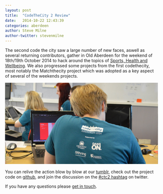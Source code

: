 ```yaml
---
layout: post
title:  "CodeTheCity 2 Review"
date:   2014-10-22 12:43:39
categories: aberdeen
author: Steve Milne
author-twitter: stevenmilne
---
```


The second code the city saw a large number of new faces, aswell as several returning contributors, gather in Old Aberdeen for the weekend of 18th/19th October 2014 to hack around the topics of [Sports, Health and Wellbeing](/hacks/uk/aberdeen/2014-10-sports-fitness-wellbeing/). We also progressed some projects from the first codethecity, most notably the Matchthecity project which was adopted as a key aspect of several of the weekends projects.

<img src="/assets/hacks/uk/aberdeen/ctc2.jpg" />

You can relive the action blow by blow at our [tumblr](http://codethecity.tumblr.com), check out the project code on [github](http://github.com/codethecity), and join the discussion on the [#ctc2 hashtag](https://twitter.com/hashtag/ctc2?src=hash) on twitter.

If you have any questions please [get in touch](mailto:steve@digitadelivery.co.uk). 
